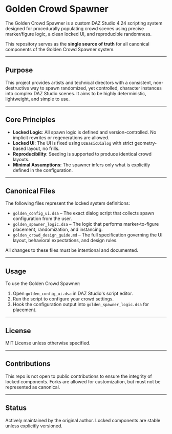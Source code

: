 # Golden Crowd Spawner

The Golden Crowd Spawner is a custom DAZ Studio 4.24 scripting system designed for procedurally populating crowd scenes using precise marker/figure logic, a clean locked UI, and reproducible randomness.

This repository serves as the **single source of truth** for all canonical components of the Golden Crowd Spawner system.

---

## Purpose
This project provides artists and technical directors with a consistent, non-destructive way to spawn randomized, yet controlled, character instances into complex DAZ Studio scenes. It aims to be highly deterministic, lightweight, and simple to use.

---

## Core Principles
- **Locked Logic**: All spawn logic is defined and version-controlled. No implicit rewrites or regenerations are allowed.
- **Locked UI**: The UI is fixed using `DzBasicDialog` with strict geometry-based layout, no frills.
- **Reproducibility**: Seeding is supported to produce identical crowd layouts.
- **Minimal Assumptions**: The spawner infers only what is explicitly defined in the configuration.

---

## Canonical Files
The following files represent the locked system definitions:

- `golden_config_ui.dsa` – The exact dialog script that collects spawn configuration from the user.
- `golden_spawner_logic.dsa` – The logic that performs marker-to-figure placement, randomization, and instancing.
- `golden_crowd_design_guide.md` – The full specification governing the UI layout, behavioral expectations, and design rules.

All changes to these files must be intentional and documented.

---

## Usage
To use the Golden Crowd Spawner:
1. Open `golden_config_ui.dsa` in DAZ Studio's script editor.
2. Run the script to configure your crowd settings.
3. Hook the configuration output into `golden_spawner_logic.dsa` for placement.

---

## License
MIT License unless otherwise specified.

---

## Contributions
This repo is not open to public contributions to ensure the integrity of locked components. Forks are allowed for customization, but must not be represented as canonical.

---

## Status
Actively maintained by the original author. Locked components are stable unless explicitly versioned.

